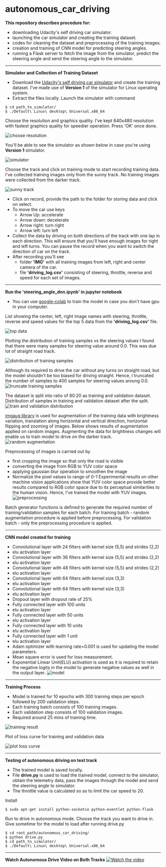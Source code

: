 # autonomous_car_driving 
**This repository describes procedure for:**
- downloading Udacity's self driving car simulator.
- launching the car simulator and creating the training dataset.
- codes for cleaning the dataset and preprocessing of the training images.
- creation and training of CNN model for predicting steering angles.
- running a Flask server to fetch the image from the simulator, predict the steering angle and send the steering angle to the simulator.

--------------------------------------
**Simulator and Collection of Training Dataset**
- Download the [Udacity's self driving car simulator](https://github.com/udacity/self-driving-car-sim) and create the training dataset. I've made use of **Version 1** of the simulator for Linux operating system.
- Extract the files locally. Launch the simulator with command
```
$ cd path_to_simulator/
$ ./Default\ Linux\ desktop\ Universal.x86_64
```
Choose the resolution and graphics quality. I've kept 640x480 resolution with fastest graphics quality for speedier operation. Press 'OK' once done.

![choose resolution](images/choose_resolution.png)

You'll be able to see the simulator as shown below in case you're using **Version 1** simulator.

![simulator](images/simulator.png)

Choose the track and click on training mode to start recording training data. I've collected training images only from the sunny track. No training images were collected from the darker track.

![sunny track](images/sunny_track_training.png)

- Click on record, provide the path to the folder for storing data and click on select. 
- To move the car use keys
  - Arrow Up: accelerate 
  - Arrow down: decelerate
  - Arrow right: turn right
  - Arrow left: turn left
- Collect the data by driving on both directions of the track with one lap in each direction. This will ensure that you'll have enough images for right and left turns. You can pause the record when you want to switch the direction of car on the track.
- After recording you'll see 
  - folder **'IMG'** with all training images from left, right and center camera of the car.
  - file **'driving_log.csv'** consisting of steering, throttle, reverse and speed for each set of images.

--------------------------------------
**Run the 'steering_angle_dnn.ipynb' in jupyter notebook**
- You can use [google-colab](https://colab.research.google.com) to train the model in case you don't have gpu in your computer.

List showing the center, left, right image names with steering, throttle, reverse and speed values for the top 5 data from the **'driving_log.csv'** file.

![top data](images/data_head.png)

Plotting the distribution of training samples vs the steering values I found that there were many samples for steering value around 0.0. This was due lot of straight road track.

![distribution of training samples](images/histogram_images_vs_steering_anlges.png)

Although its required to drive the car without any turns on straight road, but the model shouldn't be too biased for driving straight. Hence, I truncated the number of samples to 400 samples for steering values aroung 0.0.
![truncate training samples](images/truncated_histogram.png)

The dataset is split into ratio of 80:20 as training and validation dataset. Distribution of samples in training and validation dataset after the split.
![train and validation distribution](images/Distribution_training_validation.png)

[imgaug library](https://imgaug.readthedocs.io/en/latest/) is used for augmentation of the training data with brightness variation, translation along horizontal and vertical direction, horizontal flipping and zooming of images. Below shows results of augmentation applied on random images. Augmenting the data for brightness changes will enable us to train model to drive on the darker track.
![random augmentation](images/Random_augmentation.png)

Preprocessing of images is carried out by 
- first cropping the image so that only the road is visible
- converting the image from RGB to YUV color space
- applying gaussian blur operation to smoothen the image
- Normalize the pixel values to range of 0-1
Experimental results on other machine vision applications show that YUV color space provide better results compared to RGB color space due to its perceptual similarities to
the human vision. Hence, I've trained the model with YUV images.
![preprocessing](images/preprocess_image.png)

Batch generator functions is defined to generate the required number of training/validation samples for each batch. 
For training batch - random augmentation procedure is applied before preprocessing.
For validation batch - only the preprocessing procedure is applied. 

--------------------------------------
**CNN model created for training**
- Convolutional layer with 24 filters with kernel size (5,5) and strides (2,2)
- elu activation layer
- Convolutional layer with 36 filters with kernel size (5,5) and strides (2,2)
- elu activation layer
- Convolutional layer with 48 filters with kernel size (5,5) and strides (2,2)
- elu activation layer
- Convolutional layer with 64 filters with kernel size (3,3)
- elu activation layer
- Convolutional layer with 64 filters with kernel size (3,3)
- elu activation layer
- Dropout layer with dropout rate of 25%
- Fully connected layer with 100 units
- elu activation layer
- Fully connected layer with 50 units
- elu activation layer
- Fully connected layer with 10 units
- elu activation layer
- Fully connected layer with 1 unit
- elu activation layer
- Adam optimizer with learning rate=0.001 is used for updating the model parameters.
- Mean square error is used for loss measurement.
- Exponential Linear Unit(ELU) activation is used as it is required to retain the negative logits in the model to generate negative values as well in the output layer.
![model](images/model.png)

--------------------------------------
**Training Process**
- Model is trained for 10 epochs with 300 training steps per epoch followed by 200 validation steps. 
- Each training batch consists of 100 training images.
- Each validation step consists of 100 validation images. 
- Required around 25 mins of training time.

![training result](images/training_fit_gen.png)

Plot of loss curve for training and validation data

![plot loss curve](images/plot_loss_curve.png)

--------------------------------------
**Testing of autonomous driving on test track**
- The trained model is saved locally. 
- File **drive.py** is used to load the trained model, connect to the simulator, obtain the telemetry data, pass the images through the model and send the steering angle to simulator. 
- The throttle value is calculated so as to limit the car speed to 20.

Install
```
$ sudo apt-get install python-socketio python-eventlet python-flask
```

Run to drive in autonomous mode. Choose the track you want to drive in. Give sometime for the model to load after running drive.py
```
$ cd root_path/autonomous_car_driving/
$ python drive.py
$ cd path_to_simulator/
$ ./Default\ Linux\ desktop\ Universal.x86_64
```

--------------------------------------
**Watch Autonomous Drive Video on Both Tracks**
[![Watch the video](images/autonomous_driving2.png)](https://youtu.be/ozstXJIiAoA)
